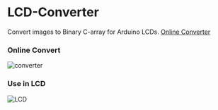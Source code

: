 LCD-Converter
=======================

Convert images to Binary C-array for Arduino LCDs. [Online Converter](http://switer.github.io/LCD-Converter/)


### Online Convert
![converter](http://switer.qiniudn.com/website.png)

### Use in LCD
![LCD](http://switer.qiniudn.com/lcd.jpg)
